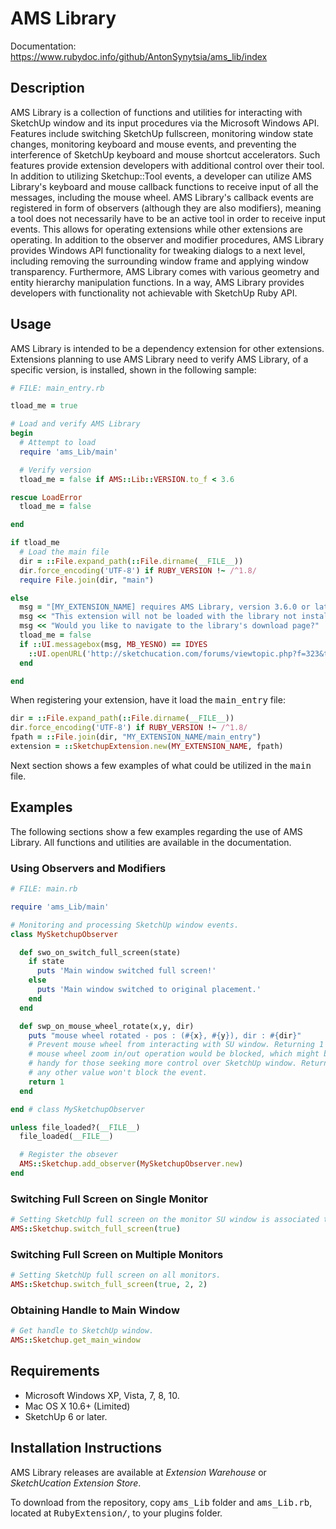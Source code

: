 # AMS Library
Documentation: https://www.rubydoc.info/github/AntonSynytsia/ams_lib/index

## Description

AMS Library is a collection of functions and utilities for interacting with
SketchUp window and its input procedures via the Microsoft Windows API. Features
include switching SketchUp fullscreen, monitoring window state changes,
monitoring keyboard and mouse events, and preventing the interference of
SketchUp keyboard and mouse shortcut accelerators. Such features provide
extension developers with additional control over their tool. In addition to
utilizing Sketchup::Tool events, a developer can utilize AMS Library's keyboard
and mouse callback functions to receive input of all the messages, including the
mouse wheel. AMS Library's callback events are registered in form of observers
(although they are also modifiers), meaning a tool does not necessarily have to
be an active tool in order to receive input events. This allows for operating
extensions while other extensions are operating. In addition to the observer and
modifier procedures, AMS Library provides Windows API functionality for tweaking
dialogs to a next level, including removing the surrounding window frame and
applying window transparency. Furthermore, AMS Library comes with various
geometry and entity hierarchy manipulation functions. In a way, AMS Library
provides developers with functionality not achievable with SketchUp Ruby API.


## Usage

AMS Library is intended to be a dependency extension for other extensions.
Extensions planning to use AMS Library need to verify AMS Library, of a specific
version, is installed, shown in the following sample:

```ruby
# FILE: main_entry.rb

tload_me = true

# Load and verify AMS Library
begin
  # Attempt to load
  require 'ams_Lib/main'

  # Verify version
  tload_me = false if AMS::Lib::VERSION.to_f < 3.6

rescue LoadError
  tload_me = false

end

if tload_me
  # Load the main file
  dir = ::File.expand_path(::File.dirname(__FILE__))
  dir.force_encoding('UTF-8') if RUBY_VERSION !~ /^1.8/
  require File.join(dir, "main")

else
  msg = "[MY_EXTENSION_NAME] requires AMS Library, version 3.6.0 or later! "
  msg << "This extension will not be loaded with the library not installed or outdated. "
  msg << "Would you like to navigate to the library's download page?"
  tload_me = false
  if ::UI.messagebox(msg, MB_YESNO) == IDYES
    ::UI.openURL('http://sketchucation.com/forums/viewtopic.php?f=323&t=55067#p499835')
  end

end
```

When registering your extension, have it load the <tt>main_entry</tt> file:

```ruby
dir = ::File.expand_path(::File.dirname(__FILE__))
dir.force_encoding('UTF-8') if RUBY_VERSION !~ /^1.8/
fpath = ::File.join(dir, "MY_EXTENSION_NAME/main_entry")
extension = ::SketchupExtension.new(MY_EXTENSION_NAME, fpath)
```

Next section shows a few examples of what could be utilized in the <tt>main</tt> file.

## Examples
The following sections show a few examples regarding the use of AMS Library. All functions and utilities are available in the documentation.

### Using Observers and Modifiers

```ruby
# FILE: main.rb

require 'ams_Lib/main'

# Monitoring and processing SketchUp window events.
class MySketchupObserver

  def swo_on_switch_full_screen(state)
    if state
      puts 'Main window switched full screen!'
    else
      puts 'Main window switched to original placement.'
    end
  end

  def swp_on_mouse_wheel_rotate(x,y, dir)
    puts "mouse wheel rotated - pos : (#{x}, #{y}), dir : #{dir}"
    # Prevent mouse wheel from interacting with SU window. Returning 1 means
    # mouse wheel zoom in/out operation would be blocked, which might be
    # handy for those seeking more control over SketchUp window. Returning
    # any other value won't block the event.
    return 1
  end

end # class MySketchupObserver

unless file_loaded?(__FILE__)
  file_loaded(__FILE__)

  # Register the obsever
  AMS::Sketchup.add_observer(MySketchupObserver.new)
end
```

### Switching Full Screen on Single Monitor
```ruby
# Setting SketchUp full screen on the monitor SU window is associated to.
AMS::Sketchup.switch_full_screen(true)
```

### Switching Full Screen on Multiple Monitors

```ruby
# Setting SketchUp full screen on all monitors.
AMS::Sketchup.switch_full_screen(true, 2, 2)
```

### Obtaining Handle to Main Window

```ruby
# Get handle to SketchUp window.
AMS::Sketchup.get_main_window
```

## Requirements

* Microsoft Windows XP, Vista, 7, 8, 10.
* Mac OS X 10.6+ (Limited)
* SketchUp 6 or later.


## Installation Instructions

AMS Library releases are available at <i>Extension Warehouse</i> or <i>SketchUcation Extension Store</i>.

To download from the repository, copy <tt>ams_Lib</tt> folder and <tt>ams_Lib.rb</tt>,
located at <tt>RubyExtension/</tt>, to your plugins folder.
